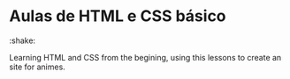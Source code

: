 # Aulas de HTML e CSS básico

:shake:

Learning HTML and CSS from the begining, using this lessons to create an site for animes.
